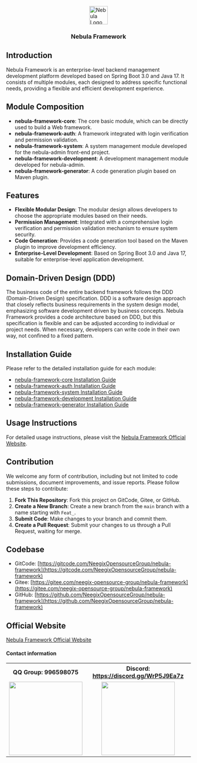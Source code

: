<div style="display: flex; justify-content: center;">
    <img src="https://nebula.neegix.com/nebula-graph.svg" alt="Nebula Logo" width="50" height="50" />
</div>
<h3 style="text-align: center;">
  Nebula Framework
</h3>

## Introduction

Nebula Framework is an enterprise-level backend management development platform developed based on Spring Boot 3.0 and Java 17. It consists of multiple modules, each designed to address specific functional needs, providing a flexible and efficient development experience.

## Module Composition

- **nebula-framework-core**: The core basic module, which can be directly used to build a Web framework.
- **nebula-framework-auth**: A framework integrated with login verification and permission validation.
- **nebula-framework-system**: A system management module developed for the nebula-admin front-end project.
- **nebula-framework-development**: A development management module developed for nebula-admin.
- **nebula-framework-generator**: A code generation plugin based on Maven plugin.

## Features

- **Flexible Modular Design**: The modular design allows developers to choose the appropriate modules based on their needs.
- **Permission Management**: Integrated with a comprehensive login verification and permission validation mechanism to ensure system security.
- **Code Generation**: Provides a code generation tool based on the Maven plugin to improve development efficiency.
- **Enterprise-Level Development**: Based on Spring Boot 3.0 and Java 17, suitable for enterprise-level application development.

## Domain-Driven Design (DDD)

The business code of the entire backend framework follows the DDD (Domain-Driven Design) specification. DDD is a software design approach that closely reflects business requirements in the system design model, emphasizing software development driven by business concepts. Nebula Framework provides a code architecture based on DDD, but this specification is flexible and can be adjusted according to individual or project needs. When necessary, developers can write code in their own way, not confined to a fixed pattern.

## Installation Guide

Please refer to the detailed installation guide for each module:

- [nebula-framework-core Installation Guide](#)
- [nebula-framework-auth Installation Guide](#)
- [nebula-framework-system Installation Guide](#)
- [nebula-framework-development Installation Guide](#)
- [nebula-framework-generator Installation Guide](https://nebula.neegix.com/nebula/nebula-framework/nebula-framework-generator/)

## Usage Instructions

For detailed usage instructions, please visit the [Nebula Framework Official Website](https://nebula.neegix.com).

## Contribution

We welcome any form of contribution, including but not limited to code submissions, document improvements, and issue reports. Please follow these steps to contribute:

1. **Fork This Repository**: Fork this project on GitCode, Gitee, or GitHub.
2. **Create a New Branch**: Create a new branch from the `main` branch with a name starting with `Feat_`.
3. **Submit Code**: Make changes to your branch and commit them.
4. **Create a Pull Request**: Submit your changes to us through a Pull Request, waiting for merge.

## Codebase

- GitCode: [https://gitcode.com/NeegixOpensourceGroup/nebula-framework](https://gitcode.com/NeegixOpensourceGroup/nebula-framework)
- Gitee: [https://gitee.com/neegix-opensource-group/nebula-framework](https://gitee.com/neegix-opensource-group/nebula-framework)
- GitHub: [https://github.com/NeegixOpensourceGroup/nebula-framework](https://github.com/NeegixOpensourceGroup/nebula-framework)

## Official Website

[Nebula Framework Official Website](https://nebula.neegix.com)

#### Contact information

<table>
  <tr>
    <th>QQ Group: 996598075</th>
    <th>Discord: <a href="https://discord.gg/WrP5J9Ea7z">https://discord.gg/WrP5J9Ea7z</a></th>
  </tr>
  <tr>
    <td><img src="https://neegix.com/img/qq_qrcode.jpg" width="200" /></td>
    <td align=center><img src="https://gitee.com/kushu001/pic-go-images/raw/master/images/httpsdiscord.ggWrP5J9Ea7z.png" width="200" /></td>
  </tr>
</table>